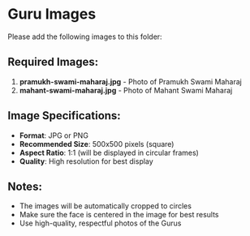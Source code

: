 # Guru Images

Please add the following images to this folder:

## Required Images:

1. **pramukh-swami-maharaj.jpg** - Photo of Pramukh Swami Maharaj
2. **mahant-swami-maharaj.jpg** - Photo of Mahant Swami Maharaj

## Image Specifications:

- **Format**: JPG or PNG
- **Recommended Size**: 500x500 pixels (square)
- **Aspect Ratio**: 1:1 (will be displayed in circular frames)
- **Quality**: High resolution for best display

## Notes:

- The images will be automatically cropped to circles
- Make sure the face is centered in the image for best results
- Use high-quality, respectful photos of the Gurus

